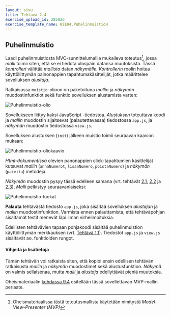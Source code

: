 ```yaml
---
layout: sivu
title: Tehtävä 2.4
exercise_upload_id: 285026
exercise_template_name: W2E04.PuhelinmuistioH
---
```


## Puhelinmuistio

Laadi puhelinmuistiosta MVC-sunnittelumallia mukaileva toteutus[^1], jossa *malli* toimii  siten, että se ei tiedota ulospäin datansa muutoksista. Tässä *kontrolleri* välittää  *mallista* datan *näkymälle*. *Kontrollerin* roolin hoitaa käyttöliittymän painonappien tapahtumakäsittelijät, jotka määrittelee sovelluksen *alustaja*.

Ratkaisussa `muistio`-olioon on paketoituna *mallin* ja *näkymän*  muodostinfunktiot sekä funktio sovelluksen alustamista varten:

[^1]: Oheismateriaalissa tästä toteutusmallista käytetään nimitystä *Model-View-Presenter (MVP)* 

![Puhelinmuistio-olio](../img/muistio_olio_22.png "Puhelinmuistio-olio")

Sovellukseen liittyy kaksi JavaScript -tiedostoa. *Alustuksen* toteuttava koodi ja *mallin* muodostin sijaitsevat (palautettavassa) tiedostossa `app.js`, ja *näkymän* muodostin tiedostossa `view.js`.

 Sovelluksen alustuksen (`init`) jälkeen muistio toimii seuraavan kaavion mukaan: 

![Puhelinmuistio-oliokaavio](../img/olio_kaavio_24.png "Puhelinmuistio-oliokaavio")

*Html-dokumentissa* olevien panonappien click-tapahtumien käsittelijät kutsuvat *mallin* (`annaNumerot`, `lisaaNumero`, `poistaNumero`) ja *näkymän*  (`paivita`) metodeja. 

*Näkymän* muodostin pysyy tässä edelleen samana (vrt. tehtävät [2.1](../tehtava21),  [2.2](../tehtava22) ja [2.3](../tehtava23)). *Malli* pelkistyy seuraavanlaiseksi:

![Puhelinmuistio-luokat](../img/muistio_luokat_24.png "Puhelinmuistio-luokat")

**Palauta** tehtävästä tiedosto `app.js`, joka sisältää sovelluksen *alustajan* ja *mallin* muodostinfunktion. Varmista ennen palauttamista, että tehtäväpohjan sisältämät testit menevät läpi ilman virheilmoituksia.

Edellisten tehtävävien tapaan pohjakoodi sisältää puhelinmuistion  käyttöliittymän merkkauksen (vrt. [Tehtävä 1.1](../../osa1/tehtava11)). Tiedostot `app.js` ja `view.js` sisältävät ao. funktioiden rungot. 

#### Vihjeitä ja lisätietoja

Tämän tehtävän voi ratkaista siten, että kopioi ensin edellisen tehtävän ratkaisusta  *mallin* ja *näkymän* muodostimet sekä alustusfunktion. *Näkymä* on valmis sellaisenaa, mutta *malli* ja *alustaja* edellyttävät pieniä muutoksia. 


Oheismateriaalin [kohdassa 9.4]({{site.baseurl}}/weso/#9.4-MVC,-MVP,-MVVM,-...) esitellään tässä sovellettavan MVP-mallin periaate.

